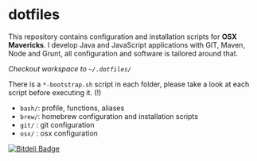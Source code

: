 dotfiles
==========

This repository contains configuration and installation scripts for **OSX Mavericks**.
I develop Java and JavaScript applications with GIT, Maven, Node and Grunt, all configuration and software is tailored around that.

_Checkout workspace to `~/.dotfiles/`_

There is a `*-bootstrap.sh` script in each folder, please take a look at each script before executing it. (!)

* `bash/`: profile, functions, aliases
* `brew/`: homebrew configuration and installation scripts
* `git/` : git configuration
* `osx/` : osx configuration


[![Bitdeli Badge](https://d2weczhvl823v0.cloudfront.net/afranken/dotfiles/trend.png)](https://bitdeli.com/free "Bitdeli Badge")

